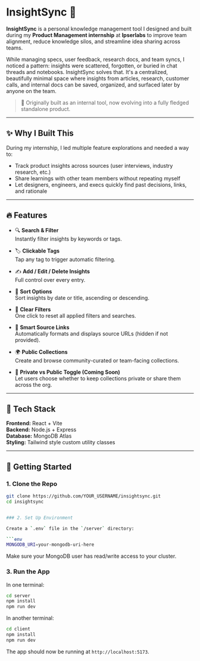 # InsightSync 🧠

**InsightSync** is a personal knowledge management tool I designed and built during my **Product Management internship** at **Ipserlabs** to improve team alignment, reduce knowledge silos, and streamline idea sharing across teams.

While managing specs, user feedback, research docs, and team syncs, I noticed a pattern: insights were scattered, forgotten, or buried in chat threads and notebooks. InsightSync solves that. It's a centralized, beautifully minimal space where insights from articles, research, customer calls, and internal docs can be saved, organized, and surfaced later by anyone on the team.

> 🚀 Originally built as an internal tool, now evolving into a fully fledged standalone product.

---

## ✨ Why I Built This

During my internship, I led multiple feature explorations and needed a way to:
- Track product insights across sources (user interviews, industry research, etc.)
- Share learnings with other team members without repeating myself
- Let designers, engineers, and execs quickly find past decisions, links, and rationale


---

## 🔥 Features

- 🔍 **Search & Filter**  
  Instantly filter insights by keywords or tags.

- 🏷️ **Clickable Tags**  
  Tap any tag to trigger automatic filtering.

- ✍️ **Add / Edit / Delete Insights**  
  Full control over every entry.

- 📅 **Sort Options**  
  Sort insights by date or title, ascending or descending.

- 🧼 **Clear Filters**  
  One click to reset all applied filters and searches.

- 🔗 **Smart Source Links**  
  Automatically formats and displays source URLs (hidden if not provided).

- 🌍 **Public Collections**  
  Create and browse community-curated or team-facing collections.

- 🔐 **Private vs Public Toggle (Coming Soon)**  
  Let users choose whether to keep collections private or share them across the org.

---

## 🧱 Tech Stack

**Frontend:** React + Vite  
**Backend:** Node.js + Express  
**Database:** MongoDB Atlas  
**Styling:** Tailwind style custom utility classes

---


## 🚀 Getting Started

### 1. Clone the Repo

```bash
git clone https://github.com/YOUR_USERNAME/insightsync.git
cd insightsync


### 2. Set Up Environment

Create a `.env` file in the `/server` directory:

```env
MONGODB_URI=your-mongodb-uri-here
```

Make sure your MongoDB user has read/write access to your cluster.

### 3. Run the App

In one terminal:

```bash
cd server
npm install
npm run dev
```

In another terminal:

```bash
cd client
npm install
npm run dev
```

The app should now be running at `http://localhost:5173`.
